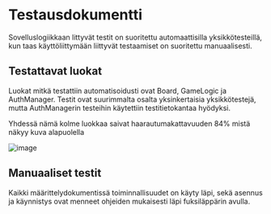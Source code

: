 # Testausdokumentti

Sovelluslogiikkaan littyvät testit on suoritettu automaattisilla yksikkötesteillä, kun taas käyttöliittymään liittyvät testaamiset on suoritettu manuaalisesti.

## Testattavat luokat

Luokat mitkä testattiin automatisoidusti ovat Board, GameLogic ja AuthManager. Testit ovat suurimmalta osalta yksinkertaisia yksikkötestejä, mutta AuthManagerin testeihin käytettiin testitietokantaa hyödyksi.

Yhdessä nämä kolme luokkaa saivat haarautumakattavuuden 84% mistä näkyy kuva alapuolella

![image](https://github.com/user-attachments/assets/c1f220fa-4eff-4d3a-9613-5a118bff389e)

## Manuaaliset testit

Kaikki määrittelydokumentissä toiminnallisuudet on käyty läpi, sekä asennus ja käynnistys ovat menneet ohjeiden mukaisesti läpi fuksiläppärin avulla.

